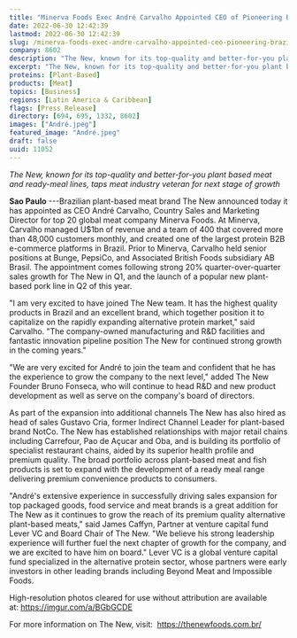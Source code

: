 ```yaml
---
title: "Minerva Foods Exec André Carvalho Appointed CEO of Pioneering Brazilian Plant-Based Meat Brand The New"
date: 2022-06-30 12:42:39
lastmod: 2022-06-30 12:42:39
slug: /minerva-foods-exec-andre-carvalho-appointed-ceo-pioneering-brazilian-plant-based-meat
company: 8602
description: "The New, known for its top-quality and better-for-you plant based meat and ready-meal lines, taps meat industry veteran for next stage of growth"
excerpt: "The New, known for its top-quality and better-for-you plant based meat and ready-meal lines, taps meat industry veteran for next stage of growth"
proteins: [Plant-Based]
products: [Meat]
topics: [Business]
regions: [Latin America & Caribbean]
flags: [Press Release]
directory: [694, 695, 1332, 8602]
images: ["André.jpeg"]
featured_image: "André.jpeg"
draft: false
uuid: 11052
---
```

*The New, known for its top-quality and better-for-you plant based meat
and ready-meal lines, taps meat industry veteran for next stage of
growth*

**Sao Paulo** ---Brazilian plant-based meat brand The New announced
today it has appointed as CEO André Carvalho, Country Sales and
Marketing Director for top 20 global meat company Minerva Foods. At
Minerva, Carvalho managed U\$1bn of revenue and a team of 400 that
covered more than 48,000 customers monthly, and created one of the
largest protein B2B e-commerce platforms in Brazil. Prior to Minerva,
Carvalho held senior positions at Bunge, PepsiCo, and Associated British
Foods subsidiary AB Brasil. The appointment comes following strong 20%
quarter-over-quarter sales growth for The New in Q1, and the launch of a
popular new plant-based pork line in Q2 of this year.

"I am very excited to have joined The New team. It has the highest
quality products in Brazil and an excellent brand, which together
position it to capitalize on the rapidly expanding alternative protein
market," said Carvalho. "The company-owned manufacturing and R&D
facilities and fantastic innovation pipeline position The New for
continued strong growth in the coming years."

"We are very excited for André to join the team and confident that he
has the experience to grow the company to the next level," added The New
Founder Bruno Fonseca, who will continue to head R&D and new product
development as well as serve on the company's board of directors.

As part of the expansion into additional channels The New has also hired
as head of sales Gustavo Cria, former Indirect Channel Leader for
plant-based brand NotCo. The New has established relationships with
major retail chains including Carrefour, Pao de Açucar and Oba, and is
building its portfolio of specialist restaurant chains, aided by its
superior health profile and premium quality. The broad portfolio across
plant-based meat and fish products is set to expand with the development
of a ready meal range delivering premium convenience products to
consumers.

"André's extensive experience in successfully driving sales expansion
for top packaged goods, food service and meat brands is a great addition
for The New as it continues to grow the reach of its premium quality
alternative plant-based meats," said James Caffyn, Partner at venture
capital fund Lever VC and Board Chair of The New. "We believe his strong
leadership experience will further fuel the next chapter of growth for
the company, and we are excited to have him on board." Lever VC is a
global venture capital fund specialized in the alternative protein
sector, whose partners were early investors in other leading brands
including Beyond Meat and Impossible Foods.

High-resolution photos cleared for use without attribution are available
at: <https://imgur.com/a/BGbGCDE>

For more information on The New, visit:  <https://thenewfoods.com.br/>
